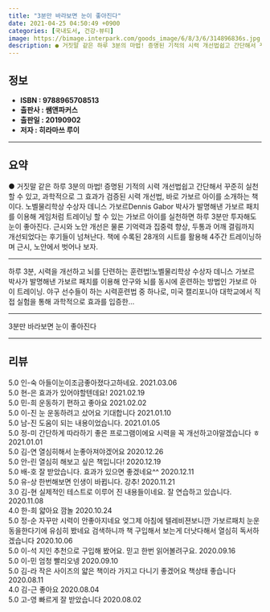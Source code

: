 ```yaml
---
title: "3분만 바라보면 눈이 좋아진다"
date: 2021-04-25 04:50:49 +0900
categories: [국내도서, 건강-뷰티]
image: https://bimage.interpark.com/goods_image/6/8/3/6/314896836s.jpg
description: ● 거짓말 같은 하루 3분의 마법! 증명된 기적의 시력 개선법쉽고 간단해서 꾸준히 실천할 수 있고, 과학적으로 그 효과가 검증된 시력 개선법, 바로 가보르 아이를 소개하는 책이다. 노벨물리학상 수상자 데니스 가보르Dennis Gabor 박사가 발명해낸 가보르 패치를 이용해 게임처럼 트
---
```


## **정보**

- **ISBN : 9788965708513**
- **출판사 : 쌤앤파커스**
- **출판일 : 20190902**
- **저자 : 히라마쓰 루이**

------



## **요약**

●  거짓말 같은 하루 3분의 마법! 증명된 기적의 시력 개선법쉽고 간단해서 꾸준히 실천할 수 있고, 과학적으로 그 효과가 검증된 시력 개선법, 바로 가보르 아이를 소개하는 책이다. 노벨물리학상 수상자 데니스 가보르Dennis Gabor 박사가 발명해낸 가보르 패치를 이용해 게임처럼 트레이닝 할 수 있는 가보르 아이를 실천하면 하루 3분만 투자해도 눈이 좋아진다. 근시와 노안 개선은 물론 기억력과 집중력 향상, 두통과 어깨 결림까지 개선되었다는 후기들이 넘쳐난다. 책에 수록된 28개의 시트를 활용해 4주간 트레이닝하며 근시, 노안에서 벗어나 보자.

------

하루 3분, 시력을 개선하고 뇌를 단련하는 훈련법!노벨물리학상 수상자 데니스 가보르 박사가 발명해낸 가보르 패치를 이용해 안구와 뇌를 동시에 훈련하는 방법인 가보르 아이 트레이닝. 야구 선수들이 하는 시력훈련법 중 하나로, 미국 캘리포니아 대학교에서 직접 실험을 통해 과학적으로 효과를 입증한... 

------


3분만 바라보면 눈이 좋아진다 

------


## **리뷰** 

5.0 인-숙 아들이눈이조금좋아졌다고하네요. 2021.03.06 <br/>5.0 현-은 효과가 있어야할텐데요! 2021.02.19 <br/>5.0 민-희 운동하기 편하고 좋아요 2021.02.02 <br/>5.0 이-진 눈 운동하려고 샀어요
기대합니다 2021.01.10 <br/>5.0 남-진 도움이 되는 내용이었습니다. 2021.01.05 <br/>5.0 정-미 간단하게 따라하기 좋은 프로그램이에요 시력을 꼭 개선하고야말겠습니다 ㅎ 2021.01.01 <br/>5.0 김-연 열심히해서 눈좋아져야겠어요 2020.12.26 <br/>5.0 안-린 열심히 해보고 싶은 책입니다! 2020.12.19 <br/>5.0 배-호 잘 받았습니다. 효과가 있으면 좋겠네요^^ 2020.12.11 <br/>5.0 유-상 한번해보면 인생이 바뀝니다.
강추! 2020.11.21 <br/>3.0 김-현 실제적인 테스트로 이루어 진 내용들이네요. 잘 연습하고 있습니다.  2020.11.08 <br/>4.0 한-희 얇아요 깜놀  2020.10.24 <br/>5.0 정-순 자꾸만 시력이 안좋아지네요 엊그제 아침에 텔레비젼보니깐 가보르패치 눈운동을한다기에 유심히 봤네요 검색하니까 책 구입해서 보는게 더낫다해서 열심히 독서하겠습니다 2020.10.06 <br/>5.0 이-석 지인 추천으로 구입해 봤어요. 믿고 한번 읽어볼려구요. 2020.09.16 <br/>5.0 이-민 엄청 빨리오넹 2020.09.10 <br/>5.0 김-라 작은 사이즈의 얇은 책이라 가지고 다니기 좋겠어요 책상태 좋습니다 2020.08.11 <br/>4.0 김-근 좋아요 2020.08.04 <br/>5.0 고-영 빠르게 잘 받았습니다 2020.08.02 <br/>
